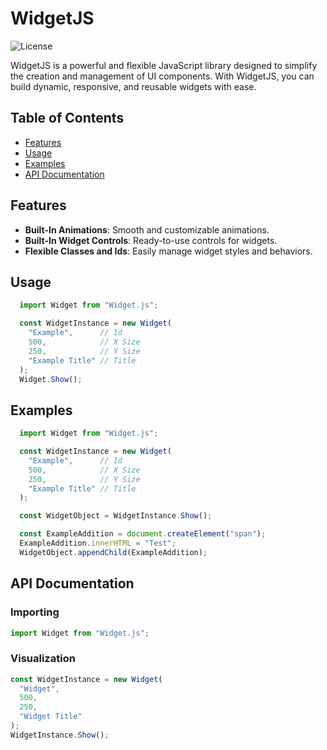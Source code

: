 # WidgetJS

![License](https://img.shields.io/github/license/kayyraa/WidgetJS)

WidgetJS is a powerful and flexible JavaScript library designed to simplify the creation and management of UI components. With WidgetJS, you can build dynamic, responsive, and reusable widgets with ease.

## Table of Contents

- [Features](#features)
- [Usage](#usage)
- [Examples](#examples)
- [API Documentation](#api-documentation)

## Features
- **Built-In Animations**: Smooth and customizable animations.
- **Built-In Widget Controls**: Ready-to-use controls for widgets.
- **Flexible Classes and Ids**: Easily manage widget styles and behaviors.

## Usage
```js
  import Widget from "Widget.js";

  const WidgetInstance = new Widget(
    "Example",      // Id
    500,            // X Size
    250,            // Y Size
    "Example Title" // Title
  );
  Widget.Show();
```

## Examples
```js
  import Widget from "Widget.js";

  const WidgetInstance = new Widget(
    "Example",      // Id
    500,            // X Size
    250,            // Y Size
    "Example Title" // Title
  );

  const WidgetObject = WidgetInstance.Show();

  const ExampleAddition = document.createElement("span");
  ExampleAddition.innerHTML = "Test";
  WidgetObject.appendChild(ExampleAddition);
```

## API Documentation
### Importing

```js
import Widget from "Widget.js";
```
### Visualization
```js
const WidgetInstance = new Widget(
  "Widget",
  500,
  250,
  "Widget Title"
);
WidgetInstance.Show();
```
